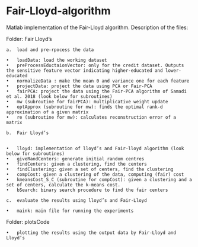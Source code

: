 # Fair-Lloyd-algorithm
Matlab implementation of the Fair-Lloyd algorithm. Description of the files:

Folder: Fair Lloyd’s

	a.	load and pre-rpocess the data

	•	loadData: load the working dataset
	•	preProcessEductaionVector: only for the credit dataset. Outputs the sensitive feature vector indicating higher-educated and lower-educated
	•	normalizeData : make the mean 0 and variance one for each feature
	•	projectData: project the data using PCA or Fair-PCA
	•	fairPCA: project the data using the Fair-PCA algorithm of Samadi et al. 2018 (look below for subroutines)
	•	mw (subroutine for fairPCA): multiplicative weight update
	•	optApprox (subroutine for mw): finds the optimal rank-d approximation of a given matrix
	•	re (subroutine for mw): calculates reconstruction error of a matrix

	b.	Fair Lloyd’s 


	•	lloyd: implementation of lloyd’s and Fair-lloyd algorithm (look below for subroutines)
	•	giveRandCenters: generate initial random centres
	•	findCenters: given a clustering, find the centers
	•	findClustering: given a set of centers, find the clustering
	•	compCost: given a clustering of the data, computing (fair) cost
	•	kmeansCost_S_C (subroutine for compCost): given a clustering and a set of centers, calculate the k-means cost. 
	•	bSearch: binary search procedure to find the fair centers

	c.	evaluate the results using lloyd’s and Fair-Lloyd

	•	maink: main file for running the experiments

Folder: plotsCode

	•	plotting the results using the output data by Fair-Lloyd and Lloyd’s



